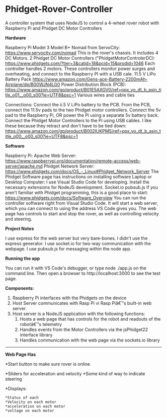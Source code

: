 # Phidget-Rover-Controller
A controller system that uses NodeJS to control a 4-wheel rover robot with Raspberry Pi and Phidget DC Motor Controllers

**Hardware**

Raspberry Pi Model 3 Model B+
Nomad from ServoCity: https://www.servocity.com/nomad
This is the rover's chassis. It includes 4 DC Motors.
 2 Phidget DC Motor Controllers ("PhidgetMotorControlerDC): https://www.phidgets.com/?tier=3&catid=18&pcid=15&prodid=1046
 Each controller handles 2 motors. These controllers monitor power surges and overheating, and connect to the Raspberry PI with a USB cale.
11.5 V LiPo Battery Pack https://www.amazon.com/Gens-ace-Battery-2200mAh-Airplane/dp/B00WJN4LG0
Power Distribution Block (PCB): https://www.amazon.com/gp/product/B01E5AXGV0/ref=ppx_yo_dt_b_asin_title_o01__o00_s00?ie=UTF8&psc=1
Various wires and cable ties

Connections:
    Connect the ii.5 V LiPo battery to the PCB. From the PCB, connect the 11.5v pads to the two Phidget motor controllers.
    Connect the 5v pad to the Raspberry Pi, OR power the Pi using a separate 5v battery back.
    Connect the Phidget Motor Controllers to the Pi using USB cables. I like these because they retract and don't have to be tied down:
        https://www.amazon.com/gp/product/B002IUKPMS/ref=ppx_yo_dt_b_asin_title_o00__o00_s00?ie=UTF8&psc=1

**Software**

Raspberry Pi:
    Apache Web Server: https://www.raspberrypi.org/documentation/remote-access/web-server/apache.md
    Phidget Network Server: https://www.phidgets.com/docs/OS_-_Linux#Phidget_Network_Server
    The Phidget Software page has instructions on installing software
Laptop or Desktop Computer:
    I use Visual Studio Code for developing. Install the necessary extensions for NodeJS development.
    Socket.io
    pubsub.js
    If you aren't familiar with Phidget programming, this is a good place to start: https://www.phidgets.com/docs/Software_Overview
    You can run the controller software right from Visual Studio Code. It will start a web server, which you can connect to
    using the address VS Code gives you.
    The web page has controls to start and stop the rover, as well as controlling velocity and steering.


**Project Notes**

I use express for the web server but very bare-bones. I didn't use the express generator.
I use socket.io for two-way communication with the webpage.
I use pubsub.js for messaging within the node app.


**Running the app**

You can run it with VS Code's debugger, or type
node ./app.js
on the command line.
Then open a browser to http://localhost:3000 to see the test page.



**Components:**

1. Raspberry Pi interfaces with the Phidgets on the device
2. Host Server communicates with Rasp Pi vi Rasp Piâ€™s built-in web server.
3. Host server is a NodeJS application with the following functions:
    1. Hosts a web page that has controls for the robot and readouts of the robotâ€™s telemetry
    2. Handles events from the Motor Controllers via the jsPhidget22 interface library
    3. Handles communication with the web page via the sockets.io library

---

**Web Page Has**

*Start button to make sure rover is online

*Sliders for acceleration and velocity
*Some kind of way to indicate steering

*Displays:

    *Status of each
    *Velocity on each motor
    *acceleration on each motor
    *voltage on each motor
